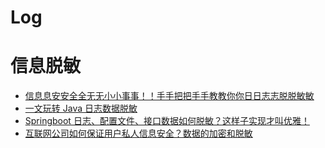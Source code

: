 # Log



# 信息脱敏 

-  [信息息安安全全无无小小事事！！手手把把手手教教你你日日志志脱脱敏敏](https://www.heiz123.com/2022/03/560/)
-  [一文玩转 Java 日志数据脱敏](https://z.itpub.net/article/detail/78EA8E43F8322B10942631996C4A81EB)
- [Springboot 日志、配置文件、接口数据如何脱敏？这样子实现才叫优雅！](https://cloud.tencent.com/developer/article/1922633)
-  [互联网公司如何保证用户私人信息安全？数据的加密和脱敏](https://houbb.github.io/2022/02/18/safe-01-encryption)





